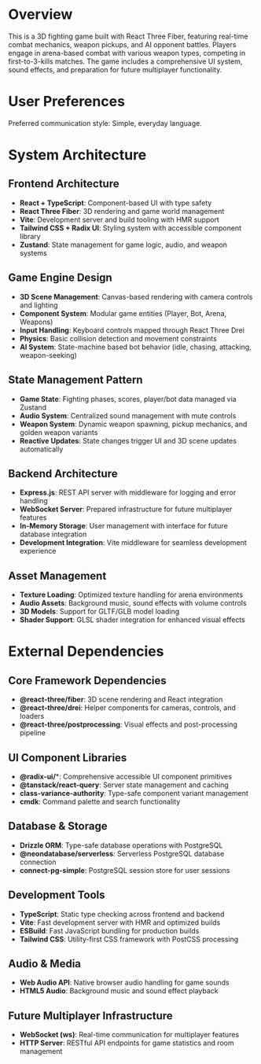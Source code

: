 # Overview

This is a 3D fighting game built with React Three Fiber, featuring real-time combat mechanics, weapon pickups, and AI opponent battles. Players engage in arena-based combat with various weapon types, competing in first-to-3-kills matches. The game includes a comprehensive UI system, sound effects, and preparation for future multiplayer functionality.

# User Preferences

Preferred communication style: Simple, everyday language.

# System Architecture

## Frontend Architecture
- **React + TypeScript**: Component-based UI with type safety
- **React Three Fiber**: 3D rendering and game world management
- **Vite**: Development server and build tooling with HMR support
- **Tailwind CSS + Radix UI**: Styling system with accessible component library
- **Zustand**: State management for game logic, audio, and weapon systems

## Game Engine Design
- **3D Scene Management**: Canvas-based rendering with camera controls and lighting
- **Component System**: Modular game entities (Player, Bot, Arena, Weapons)
- **Input Handling**: Keyboard controls mapped through React Three Drei
- **Physics**: Basic collision detection and movement constraints
- **AI System**: State-machine based bot behavior (idle, chasing, attacking, weapon-seeking)

## State Management Pattern
- **Game State**: Fighting phases, scores, player/bot data managed via Zustand
- **Audio System**: Centralized sound management with mute controls
- **Weapon System**: Dynamic weapon spawning, pickup mechanics, and golden weapon variants
- **Reactive Updates**: State changes trigger UI and 3D scene updates automatically

## Backend Architecture
- **Express.js**: REST API server with middleware for logging and error handling
- **WebSocket Server**: Prepared infrastructure for future multiplayer features
- **In-Memory Storage**: User management with interface for future database integration
- **Development Integration**: Vite middleware for seamless development experience

## Asset Management
- **Texture Loading**: Optimized texture handling for arena environments
- **Audio Assets**: Background music, sound effects with volume controls
- **3D Models**: Support for GLTF/GLB model loading
- **Shader Support**: GLSL shader integration for enhanced visual effects

# External Dependencies

## Core Framework Dependencies
- **@react-three/fiber**: 3D scene rendering and React integration
- **@react-three/drei**: Helper components for cameras, controls, and loaders
- **@react-three/postprocessing**: Visual effects and post-processing pipeline

## UI Component Libraries  
- **@radix-ui/***: Comprehensive accessible UI component primitives
- **@tanstack/react-query**: Server state management and caching
- **class-variance-authority**: Type-safe component variant management
- **cmdk**: Command palette and search functionality

## Database & Storage
- **Drizzle ORM**: Type-safe database operations with PostgreSQL
- **@neondatabase/serverless**: Serverless PostgreSQL database connection
- **connect-pg-simple**: PostgreSQL session store for user sessions

## Development Tools
- **TypeScript**: Static type checking across frontend and backend
- **Vite**: Fast development server with HMR and optimized builds  
- **ESBuild**: Fast JavaScript bundling for production builds
- **Tailwind CSS**: Utility-first CSS framework with PostCSS processing

## Audio & Media
- **Web Audio API**: Native browser audio handling for game sounds
- **HTML5 Audio**: Background music and sound effect playback

## Future Multiplayer Infrastructure
- **WebSocket (ws)**: Real-time communication for multiplayer features
- **HTTP Server**: RESTful API endpoints for game statistics and room management